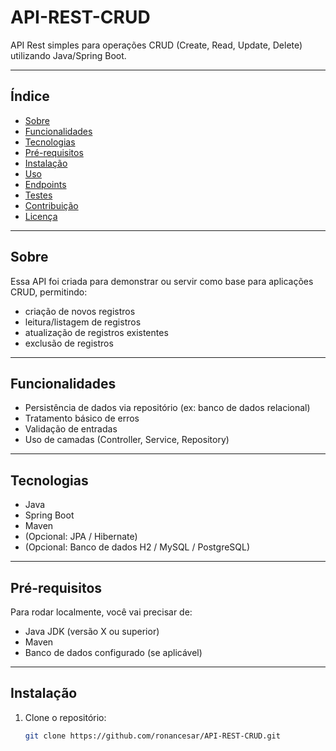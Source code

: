 # API-REST-CRUD

API Rest simples para operações CRUD (Create, Read, Update, Delete) utilizando Java/Spring Boot.  

---

## Índice

- [Sobre](#sobre)  
- [Funcionalidades](#funcionalidades)  
- [Tecnologias](#tecnologias)  
- [Pré-requisitos](#pré-requisitos)  
- [Instalação](#instalação)  
- [Uso](#uso)  
- [Endpoints](#endpoints)  
- [Testes](#testes)  
- [Contribuição](#contribuição)  
- [Licença](#licença)  

---

## Sobre

Essa API foi criada para demonstrar ou servir como base para aplicações CRUD, permitindo:

- criação de novos registros  
- leitura/listagem de registros  
- atualização de registros existentes  
- exclusão de registros  

---

## Funcionalidades

- Persistência de dados via repositório (ex: banco de dados relacional)  
- Tratamento básico de erros  
- Validação de entradas  
- Uso de camadas (Controller, Service, Repository)  

---

## Tecnologias

- Java  
- Spring Boot  
- Maven  
- (Opcional: JPA / Hibernate)  
- (Opcional: Banco de dados H2 / MySQL / PostgreSQL)  

---

## Pré-requisitos

Para rodar localmente, você vai precisar de:

- Java JDK (versão X ou superior)  
- Maven  
- Banco de dados configurado (se aplicável)  

---

## Instalação

1. Clone o repositório:  
   ```bash
   git clone https://github.com/ronancesar/API-REST-CRUD.git
